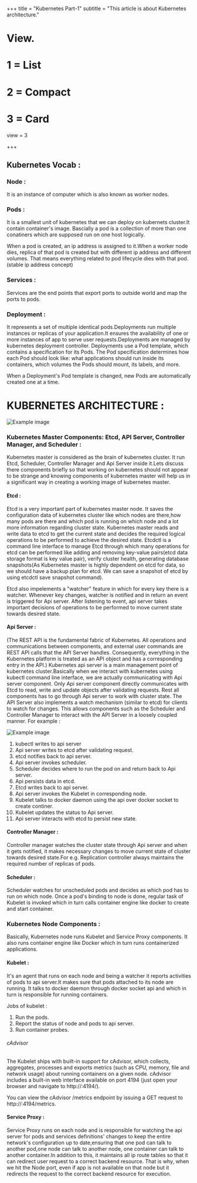 +++
title = "Kubernetes Part-1"
subtitle = "This article is about Kubernetes architecture."


# View.
#   1 = List
#   2 = Compact
#   3 = Card
view = 3

+++

## Kubernetes Vocab : 

### Node :

It is an instance of computer which is also known as worker nodes.

### Pods :

It is a smallest unit of kubernetes that we can deploy on kubernets cluster.It contain container's image.
Bascially a pod is a collection of more than one conatiners which are supposed run on one host logically.

When a pod is created, an ip address is assigned to it.When a worker node dies, replica of that pod is created but with different ip address and different volumes. That means everything related to pod lifecycle dies with that pod.(stable ip address concept)

### Services :

Services are the end points that export ports to outside world and map the ports to pods.

### Deployment :

It represents a set of multiple identical pods.Deployments run multiple instances or replicas of your application.It ensures the availability of one or more instances of app to serve user requests.Deployments are managed by kubernetes deployment controller.
Deployments use a Pod template, which contains a specification for its Pods. The Pod specification determines how each Pod should look like: what applications should run inside its containers, which volumes the Pods should mount, its labels, and more.

When a Deployment's Pod template is changed, new Pods are automatically created one at a time.


# KUBERNETES ARCHITECTURE :
![Example image](/img/kubernetes-architecture.png)


### Kubernetes Master Components: Etcd, API Server, Controller Manager, and Scheduler :

Kubernetes master is considered as the brain of kubernetes cluster. It run Etcd, Scheduler, Controller Manager and Api Server inside it.Lets discuss there components briefly so that working on kubernetes should not appear to be strange and knowing components of kubernetes master will help us in a significant way in creating a working image of kubernetes master.

#### Etcd :

Etcd is a very important part of kubernetes master node. It saves the configuration data of kubernetes cluster like which nodes are there,how many pods are there and which pod is running on which node and a lot more information regarding cluster state. Kubernetes master reads and write data to etcd to get the current state and decides the required logical operations to be performed to achieve the desired state.
Etcdctl is a command line interface to manage Etcd through which many operations for etcd can be performed like adding and removing key-value pairs(etcd data storage format is key value pair), verify cluster health, generating database snapshots(As Kubernetes master is highly dependent on etcd for data, so we should have a backup plan for etcd. We can save a snapshot of etcd by using etcdctl save snapshot command).

Etcd also impelements a "watcher" feature in which for every key there is a watcher. Whenever key changes, watcher is notified and in return an event is triggered for Api server. After listening to event, api server takes important decisions of operations to be performed to move current state towards desired state.

#### Api Server : 
(The REST API is the fundamental fabric of Kubernetes. All operations and communications between components, and external user commands are REST API calls that the API Server handles. Consequently, everything in the Kubernetes platform is treated as an API object and has a corresponding entry in the API.)
Kubernetes api server is a main management point of kubernetes cluster.Basically when we interact with kubernetes using kubectl command line interface, we are actually communicating with Api server component. Only Api server component directly communicates with Etcd to read, write and update objects after validating requests. Rest all components has to go through Api server to work with cluster state.
The API Server also implements a watch mechanism (similar to etcd) for clients to watch for changes. This allows components such as the Scheduler and Controller Manager to interact with the API Server in a loosely coupled manner.
For example : 

![Example image](/img/createPod.png)

1. kubectl writes to api server
2. Api server writes to etcd after validating request.
3. etcd notifies back to api server.
4. Api server invokes scheduler.
5. Scheduler decides where to run the pod on and return back to Api server.
6. Api persists data in etcd.
7. Etcd writes back to api server.
8. Api server invokes the Kubelet in corresponding node.
9. Kubelet talks to docker daemon using the api over docker socket to create continer.
10. Kubelet updates the status to Api server.
11. Api server interacts with etcd to persist new state.

#### Controller Manager : 
Controller manager watches the cluster state through Api server and when it gets notified, it makes necessary changes to move current state of cluster towards desired state.For e.g. Replication controller always maintains the required number of replicas of pods.

#### Scheduler : 
Scheduler watches for unscheduled pods and decides as which pod has to run on which node.
Once a pod's binding to node is done, regular task of Kubelet is invoked which in turn calls container engine like docker to create and start container.

### Kubernetes Node Components : 

Basically, Kubernetes node runs Kubelet and Service Proxy components. It also runs container engine like Docker which in turn runs containerized applications.

#### Kubelet : 
It's an agent that runs on each node and being a watcher it reports activities of pods to api server.It makes sure that pods attached to its node are running. It talks to docker daemon through docker socket api and which in turn is responsible for running containers.

Jobs of kubelet : 
1. Run the pods.
2. Report the status of node and pods to api server.
3. Run container probes.

###### cAdvisor
The Kubelet ships with built-in support for cAdvisor, which collects, aggregates, processes and exports metrics (such as CPU, memory, file and network usage) about running containers on a given node. cAdvisor includes a built-in web interface available on port 4194 (just open your browser and navigate to http://<node-ip>:4194/).

You can view the cAdvisor /metrics endpoint by issuing a GET request to http://<node-ip>:4194/metrics.

#### Service Proxy : 
Service Proxy runs on each node and is responsible for watching the api server for pods and services definitions' changes to keep the entire network's configuration up to date,ensuring that one pod can talk to another pod,one node can talk to another node, one container can talk to another container.In addition to this, it maintains all ip route tables so that it can redirect user request to a correct backend resource. That is why, when we hit the Node port, even if app is not available on that node but it redirects the request to the correct backend resource for execution. 